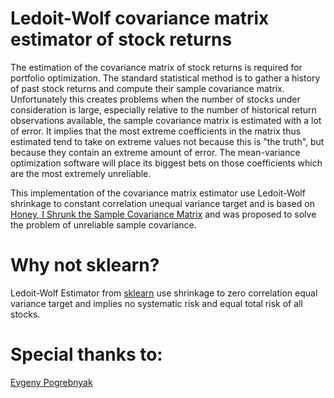 # Ledoit-Wolf covariance matrix estimator of stock returns

The estimation of the covariance matrix of stock returns is required for portfolio optimization.
The standard statistical method is to gather a history of past stock returns and compute their sample covariance matrix. 
Unfortunately this creates problems when the number of stocks under consideration is large, especially relative to the 
number of historical return observations available, the sample covariance matrix is estimated with a lot of error. It 
implies that the most extreme coefficients in the matrix thus estimated tend to take on extreme values not because this 
is "the truth", but because they contain an extreme amount of error. The mean-variance optimization software will place 
its biggest bets on those coefficients which are the most extremely unreliable.

This implementation of the covariance matrix estimator use Ledoit-Wolf shrinkage to constant correlation unequal 
variance target and is based on [Honey, I Shrunk the Sample Covariance Matrix](http://www.ledoit.net/honey.pdf) and was 
proposed to solve the problem of unreliable sample covariance.

# Why not sklearn?

Ledoit-Wolf Estimator from [sklearn](https://scikit-learn.org/stable/modules/generated/sklearn.covariance.LedoitWolf.html)
use shrinkage to zero correlation equal variance target and implies no systematic risk and equal total risk 
of all stocks.

# Special thanks to:
 
[Evgeny Pogrebnyak](https://github.com/epogrebnyak)
